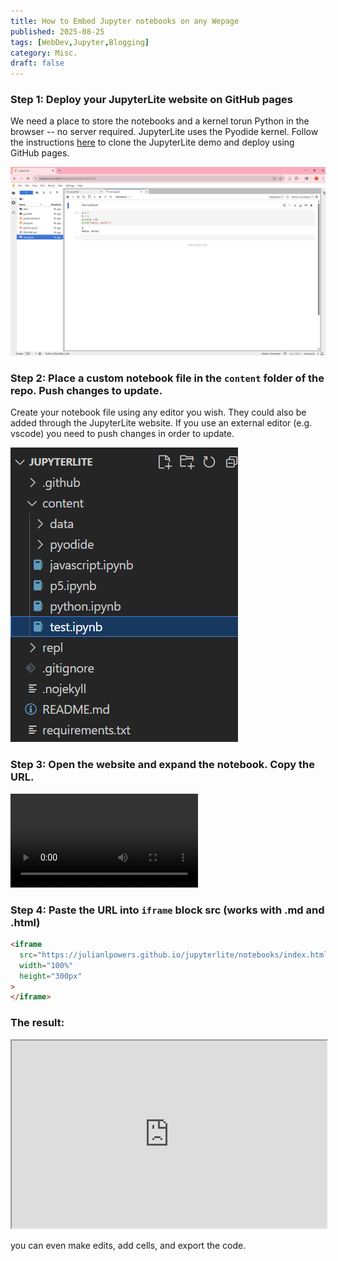```yaml
---
title: How to Embed Jupyter notebooks on any Wepage
published: 2025-08-25
tags: [WebDev,Jupyter,Blogging]
category: Misc.
draft: false
---
```

### Step 1: Deploy your JupyterLite website on GitHub pages

We need a place to store the notebooks and a kernel torun Python in the browser -- no server required. JupyterLite uses the Pyodide kernel. Follow the instructions [here](https://jupyterlite.readthedocs.io/en/latest/quickstart/deploy.html) to clone the JupyterLite demo and deploy using GitHub pages.

![1756100428997](image/embed_jupyter/1756097288598.png)

### Step 2: Place a custom notebook file in the `content` folder of the repo. Push changes to update.

Create your notebook file using any editor you wish. They could also be added through the JupyterLite website. If you use an external editor (e.g. vscode) you need to push changes in order to update.

![1756097481930](image/embed_jupyter/1756097481930.png)

### Step 3: Open the website and expand the notebook. Copy the URL.

![1756101295949](image/embed_jupyter/1756101295949.mp4)

### Step 4: Paste the URL into `iframe` block src (works with .md and .html)

```md
<iframe
  src="https://julianlpowers.github.io/jupyterlite/notebooks/index.html?path=test.ipynb"
  width="100%"
  height="300px"
>
</iframe>
```

### The result:

<iframe
  src="https://julianlpowers.github.io/jupyterlite/notebooks/index.html?path=test.ipynb"
  width="100%"
  height="300px"
>
</iframe>

you can even make edits, add cells, and export the code.
